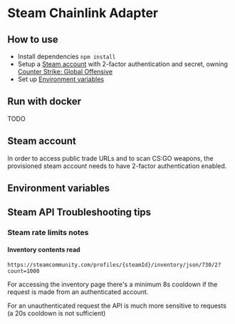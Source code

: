 # Steam Chainlink Adapter

## How to use

* Install dependencies `npm install`
* Setup a [Steam account]() with 2-factor authentication and secret, owning [Counter Strike: Global Offensive](https://store.steampowered.com/app/730/CounterStrike_Global_Offensive/)
* Set up [Environment variables](#)


## Run with docker

TODO


## Steam account

In order to access public trade URLs and to scan CS:GO weapons, the provisioned steam account needs to have 2-factor authentication enabled. 

## Environment variables



## Steam API Troubleshooting tips
### Steam rate limits notes

#### Inventory contents read

`https://steamcommunity.com/profiles/{steamId}/inventory/json/730/2?count=1000`

For accessing the inventory page there's a minimum 8s cooldown if the request is made from an authenticated account.


For an unauthenticated request the API is much more sensitive to requests (a 20s cooldown is not sufficient)

